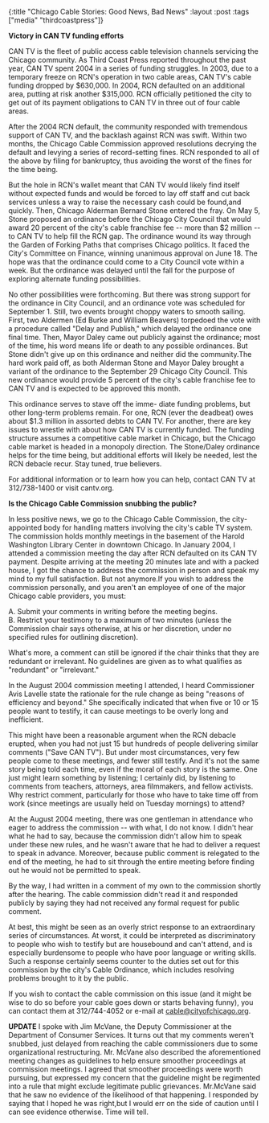 {:title "Chicago Cable Stories: Good News, Bad News"
:layout :post
:tags  ["media" "thirdcoastpress"]}

**Victory in CAN TV funding efforts** 
  
CAN TV is the fleet of public access cable television channels servicing the
Chicago community. As Third Coast Press reported throughout the past year, CAN
TV spent 2004 in a series of funding struggles. In 2003, due to a temporary
freeze on RCN's operation in two cable areas, CAN TV's cable funding dropped
by $630,000. In 2004, RCN defaulted on an additional area, putting at risk
another $315,000.  RCN officially petitioned the city to get out of its payment
obligations to CAN TV in three out of four cable areas.  
  
After the 2004 RCN default, the community responded with tremendous support of
CAN TV, and the backlash against RCN was swift. Within two months, the Chicago
Cable Commission approved resolutions decrying the default and levying a
series of record-setting fines. RCN responded to all of the above by filing
for bankruptcy, thus avoiding the worst of the fines for the time being.  
  
But the hole in RCN's wallet meant that CAN TV would likely find itself
without expected funds and would be forced to lay off staff and cut back
services unless a way to raise the necessary cash could be found,and quickly.
Then, Chicago Alderman Bernard Stone entered the fray. On May 5, Stone proposed
an ordinance before the Chicago City Council that would award 20 percent of
the city's cable franchise fee -- more than $2 million -- to CAN TV to help
fill the RCN gap. The ordinance wound its way through the Garden of Forking
Paths that comprises Chicago politics. It faced the City's Committee on
Finance, winning unanimous approval on June 18. The hope was that the
ordinance could come to a City Council vote within a week.  But the ordinance
was delayed until the fall for the purpose of exploring alternate funding
possibilities.  
  
No other possibilities were forthcoming. But there was strong support for the
ordinance in City Council, and an ordinance vote was scheduled for September 1. Still, two events brought choppy waters to smooth sailing. First, two
Aldermen (Ed Burke and William Beavers) torpedoed the vote with a procedure
called "Delay and Publish," which delayed the ordinance one final time. Then,
Mayor Daley came out publicly against the ordinance; most of the time, his
word means life or death to any possible ordinances. But Stone didn't give up
on this ordinance and neither did the community.The hard work paid off, as
both Alderman Stone and Mayor Daley brought a variant of the ordinance to the
September 29 Chicago City Council.  This new ordinance would provide 5 percent
of the city's cable franchise fee to CAN TV and is expected to be approved
this month.  
  
This ordinance serves to stave off the imme- diate funding problems, but other
long-term problems remain. For one, RCN (ever the deadbeat) owes about $1.3
million in assorted debts to CAN TV. For another, there are key issues to
wrestle with about how CAN TV is currently funded. The funding structure
assumes a competitive cable market in Chicago, but the Chicago cable market is
headed in a monopoly direction. The Stone/Daley ordinance helps for the time
being, but additional efforts will likely be needed, lest the RCN debacle
recur. Stay tuned, true believers.  
  
For additional information or to learn how you can help, contact CAN TV at
312/738-1400 or visit cantv.org.  
  
**Is the Chicago Cable Commission snubbing the public?**
  
In less positive news, we go to the Chicago Cable Commission, the city-appointed body for handling matters involving the city's cable TV system. The
commission holds monthly meetings in the basement of the Harold Washington
Library Center in downtown Chicago. In January 2004, I attended a commission
meeting the day after RCN defaulted on its CAN TV payment. Despite arriving at
the meeting 20 minutes late and with a packed house, I got the chance to
address the commission in person and speak my mind to my full satisfaction.
But not anymore.If you wish to address the commission personally, and you
aren't an employee of one of the major Chicago cable providers, you must:  
  
A. Submit your comments in writing before the meeting begins.  
B. Restrict your testimony to a maximum of two minutes (unless the Commission
chair says otherwise, at his or her discretion, under no specified rules for
outlining discretion).  
  
What's more, a comment can still be ignored if the chair thinks that they are
redundant or irrelevant. No guidelines are given as to what qualifies as
"redundant" or "irrelevant."  
  
In the August 2004 commission meeting I attended, I heard Commissioner Avis
Lavelle state the rationale for the rule change as being "reasons of
efficiency and beyond." She specifically indicated that when five or 10 or 15
people want to testify, it can cause meetings to be overly long and
inefficient.  
  
This might have been a reasonable argument when the RCN debacle erupted, when
you had not just 15 but hundreds of people delivering similar comments ("Save
CAN TV").  But under most circumstances, very few people come to these
meetings, and fewer still testify.  And it's not the same story being told each
time, even if the moral of each story is the same. One just might learn
something by listening; I certainly did, by listening to comments from
teachers, attorneys, area filmmakers, and fellow activists. Why restrict
comment, particularly for those who have to take time off from work (since
meetings are usually held on Tuesday mornings) to attend?  
  
At the August 2004 meeting, there was one gentleman in attendance who eager to
address the commission -- with what, I do not know. I didn't hear what he had
to say, because the commission didn't allow him to speak under these new
rules, and he wasn't aware that he had to deliver a request to speak in
advance. Moreover, because public comment is relegated to the end of the
meeting, he had to sit through the entire meeting before finding out he would
not be permitted to speak.  
  
By the way, I had written in a comment of my own to the commission shortly
after the hearing. The cable commission didn't read it and responded publicly
by saying they had not received any formal request for public comment.  
  
At best, this might be seen as an overly strict response to an extraordinary
series of circumstances. At worst, it could be interpreted as discriminatory
to people who wish to testify but are housebound and can't attend, and is
especially burdensome to people who have poor language or writing skills. Such
a response certainly seems counter to the duties set out for this commission
by the city's Cable Ordinance, which includes resolving problems brought to it
by the public.  
  
If you wish to contact the cable commission on this issue (and it might be
wise to do so before your cable goes down or starts behaving funny), you can
contact them at 312/744-4052 or e-mail at cable@cityofchicago.org.  
  
**UPDATE** I spoke with Jim McVane, the Deputy Commissioner at the Department of Consumer Services. It turns out that my comments weren't snubbed, just delayed from reaching the cable commissioners due to some organizational restructuring. Mr. McVane also described the aforementioned meeting changes as guidelines to help ensure smoother proceedings at commission meetings. I agreed that smoother proceedings were worth pursuing, but expressed my concern that the guideline might be regimented into a rule that might exclude legitimate public grievances. Mr.McVane said that he saw no evidence of the likelihood of that happening. I responded by saying that I hoped he was right,but I would err on the side of caution until I can see evidence otherwise. Time will tell. 

